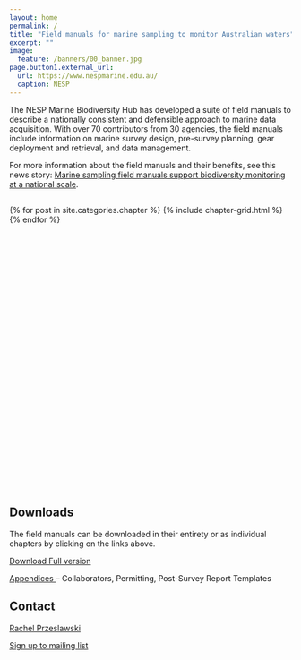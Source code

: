 ```yaml
---
layout: home
permalink: /
title: "Field manuals for marine sampling to monitor Australian waters"
excerpt: ""
image:
  feature: /banners/00_banner.jpg
page.button1.external_url:
  url: https://www.nespmarine.edu.au/
  caption: NESP
---
```


The NESP Marine Biodiversity Hub has developed a suite of field manuals to describe a nationally consistent and defensible approach to marine data acquisition. With over 70 contributors from 30 agencies, the field manuals include information on marine survey design, pre-survey planning, gear deployment and retrieval, and data management.

For more information about the field manuals and their benefits, see this news story: [Marine sampling field manuals support biodiversity monitoring at a national scale](https://www.nespmarine.edu.au/news/marine-sampling-field-manuals-support-biodiversity-monitoring-national-scale).

<h2 class="post-title"> </h2>
<div class="tiles">
{% for post in site.categories.chapter %}
	{% include chapter-grid.html %}
{% endfor %}
</div><!-- /.tiles -->

<br><br><br><br><br><br><br><br><br><br><br><br>
<br><br><br><br><br><br><br><br><br><br><br><br>
<br><br><br>


## Downloads
The field manuals can be downloaded in their entirety or as individual chapters by clicking on the links above.

<a href="https://www.nespmarine.edu.au/document/field-manuals-marine-sampling-monitor-australian-waters">Download Full version</a>

<a href="https://www.nespmarine.edu.au/sites/default/files/_PUBLIC_/FieldManuals_NESPMarineHub_Appendices_v1.pdf">Appendices </a>– Collaborators, Permitting, Post-Survey Report Templates


## Contact

[Rachel Przeslawski](https://www.nespmarine.edu.au/contact/przeslawski-rachel)

 
<a href="https://docs.google.com/forms/d/e/1FAIpQLSezHvqOCPEp8f0xopHJ4nmoN6bhrdPzbKmInLuTQR7UNrTLRQ/viewform?usp=sf_link" class="btn">Sign up to mailing list</a>

